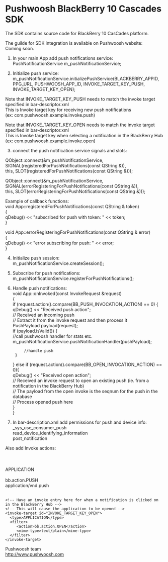 Pushwoosh BlackBerry 10 Cascades SDK
=====================

The SDK contains source code for BlackBerry 10 CasCades platform.  

The guilde for SDK integration is available on Pushwoosh website:  
Coming soon.  

1. In your main App add push notifications service:  
PushNotificationService m_pushNotificationService;  

2. Initialize push service:  
m_pushNotificationService.initializePushService(BLACKBERRY_APPID, PPG_URL, PUSHWOOSH_APP_ID, INVOKE_TARGET_KEY_PUSH, INVOKE_TARGET_KEY_OPEN);  

Note that INVOKE_TARGET_KEY_PUSH needs to match the invoke target specified in bar-descriptor.xml  
This is Invoke target key for receiving new push notifications  
(ex: com.pushwoosh.example.invoke.push)  

Note that INVOKE_TARGET_KEY_OPEN needs to match the invoke target specified in bar-descriptor.xml  
This is Invoke target key when selecting a notification in the BlackBerry Hub  
(ex: com.pushwoosh.example.invoke.open)  

3. connect the push notification service signals and slots:  

QObject::connect(&m_pushNotificationService, SIGNAL(registeredForPushNotifications(const QString &)),  
        this, SLOT(registeredForPushNotifications(const QString &)));  

QObject::connect(&m_pushNotificationService, SIGNAL(errorRegisteringForPushNotifications(const QString &)),  
        this, SLOT(errorRegisteringForPushNotifications(const QString &)));  

Example of callback functions:  
void App::registeredForPushNotifications(const QString & token)  
{  
    qDebug() << "subscribed for push with token: " << token;  
}  

void App::errorRegisteringForPushNotifications(const QString & error)  
{  
    qDebug() << "error subscribing for push: " << error;  
}  

4. Initialize push session:  
m_pushNotificationService.createSession();  

5. Subscribe for push notifications:  
m_pushNotificationService.registerForPushNotifications();  

6. Handle push notifications:  
void App::onInvoked(const InvokeRequest &request)  
{  
    if (request.action().compare(BB_PUSH_INVOCATION_ACTION) == 0) {  
        qDebug() << "Received push action";  
        // Received an incoming push  
        // Extract it from the invoke request and then process it  
        PushPayload payload(request);  
        if (payload.isValid()) {  
        	//call pushwoosh handler for stats etc.  
            m_pushNotificationService.pushNotificationHandler(pushPayload);  

            //handle push  
        }  
    } else if (request.action().compare(BB_OPEN_INVOCATION_ACTION) == 0){  
        qDebug() << "Received open action";  
        // Received an invoke request to open an existing push (ie. from a notification in the BlackBerry Hub)  
        // The payload from the open invoke is the seqnum for the push in the database  
        // Process opened push here  
    }  
}  

7. In bar-description.xml add permissions for push and device info:  
    <permission system="true">_sys_use_consumer_push</permission>  
    <permission>read_device_identifying_information</permission>  
    <permission>post_notification</permission>  

Also add Invoke actions:  
    <!-- Need to put an invoke entry here for push -->  
    <!-- The id here must match the invokeTargetID in the PushService constructor -->  
    <invoke-target id="INVOKE_TARGET_KEY_PUSH">  
      <type>APPLICATION</type>  
      <filter>  
         <action>bb.action.PUSH</action>  
         <mime-type>application/vnd.push</mime-type>  
      </filter>  
    </invoke-target>  

    <!-- Have an invoke entry here for when a notification is clicked on in the BlackBerry Hub -->  
  	<!-- This will cause the application to be opened -->  
    <invoke-target id="INVOKE_TARGET_KEY_OPEN">  
      <type>APPLICATION</type>  
      <filter>  
         <action>bb.action.OPEN</action>  
         <mime-type>text/plain</mime-type>  
      </filter>  
    </invoke-target>  


Pushwoosh team  
http://www.pushwoosh.com  
